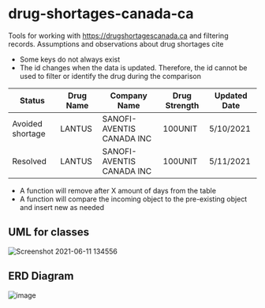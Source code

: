 # drug-shortages-canada-ca

Tools for working with https://drugshortagescanada.ca and filtering records.
Assumptions and observations about drug shortages cite

* Some keys do not always exist 
* The id changes when the data is updated. Therefore, the id cannot be used to filter or identify the drug during the comparison

| Status      | Drug Name   | Company Name | Drug Strength | Updated Date  |
| ----------- | ----------- | ----------- | ----------- |----------- |
| Avoided shortage      | LANTUS | SANOFI-AVENTIS CANADA INC |100UNIT | 5/10/2021 | 137925 |
| Resolved      | LANTUS | SANOFI-AVENTIS CANADA INC |100UNIT | 5/11/2021 | 138648 |

* A function will remove after X amount of days from the table
* A function will compare the incoming object to the pre-existing object and insert new as needed

## UML for classes

![Screenshot 2021-06-11 134556](https://user-images.githubusercontent.com/65190279/121731639-d5842d00-cab6-11eb-9dc8-f74cd30a7ccc.png)

## ERD Diagram
![image](https://user-images.githubusercontent.com/65190279/121731757-f9e00980-cab6-11eb-8bac-479cbc66d9bf.png)
